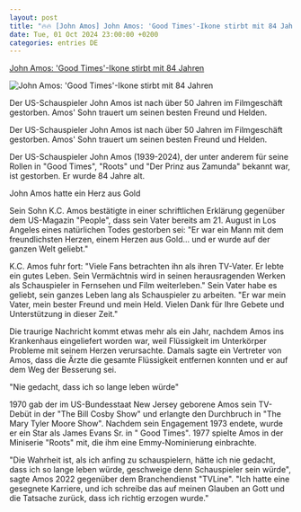 ```yaml
---
layout: post
title: "🔥🔥 [John Amos] John Amos: 'Good Times'-Ikone stirbt mit 84 Jahren"
date: Tue, 01 Oct 2024 23:00:00 +0200
categories: entries DE
---
```

[John Amos: 'Good Times'-Ikone stirbt mit 84 Jahren](https://www.stern.de/lifestyle/leute/john-amos---good-times--ikone-stirbt-mit-84-jahren-35111834.html)

![John Amos: 'Good Times'-Ikone stirbt mit 84 Jahren](https://image.stern.de/35111838/t/xC/v1/w1440/r1.7778/-/01---good-times--ikone-stirbt-mit-84-jahren---16-9---spoton-article-1076500.jpg)

Der US-Schauspieler John Amos ist nach über 50 Jahren im Filmgeschäft gestorben. Amos' Sohn trauert um seinen besten Freund und Helden.

Der US-Schauspieler John Amos ist nach über 50 Jahren im Filmgeschäft gestorben. Amos' Sohn trauert um seinen besten Freund und Helden.

Der US-Schauspieler John Amos (1939-2024), der unter anderem für seine Rollen in "Good Times", "Roots" und "Der Prinz aus Zamunda" bekannt war, ist gestorben. Er wurde 84 Jahre alt.

John Amos hatte ein Herz aus Gold

Sein Sohn K.C. Amos bestätigte in einer schriftlichen Erklärung gegenüber dem US-Magazin "People", dass sein Vater bereits am 21. August in Los Angeles eines natürlichen Todes gestorben sei: "Er war ein Mann mit dem freundlichsten Herzen, einem Herzen aus Gold... und er wurde auf der ganzen Welt geliebt."

K.C. Amos fuhr fort: "Viele Fans betrachten ihn als ihren TV-Vater. Er lebte ein gutes Leben. Sein Vermächtnis wird in seinen herausragenden Werken als Schauspieler in Fernsehen und Film weiterleben." Sein Vater habe es geliebt, sein ganzes Leben lang als Schauspieler zu arbeiten. "Er war mein Vater, mein bester Freund und mein Held. Vielen Dank für Ihre Gebete und Unterstützung in dieser Zeit."

Die traurige Nachricht kommt etwas mehr als ein Jahr, nachdem Amos ins Krankenhaus eingeliefert worden war, weil Flüssigkeit im Unterkörper Probleme mit seinem Herzen verursachte. Damals sagte ein Vertreter von Amos, dass die Ärzte die gesamte Flüssigkeit entfernen konnten und er auf dem Weg der Besserung sei.

"Nie gedacht, dass ich so lange leben würde"

1970 gab der im US-Bundesstaat New Jersey geborene Amos sein TV-Debüt in der "The Bill Cosby Show" und erlangte den Durchbruch in "The Mary Tyler Moore Show". Nachdem sein Engagement 1973 endete, wurde er ein Star als James Evans Sr. in " Good Times". 1977 spielte Amos in der Miniserie "Roots" mit, die ihm eine Emmy-Nominierung einbrachte.

"Die Wahrheit ist, als ich anfing zu schauspielern, hätte ich nie gedacht, dass ich so lange leben würde, geschweige denn Schauspieler sein würde", sagte Amos 2022 gegenüber dem Branchendienst "TVLine". "Ich hatte eine gesegnete Karriere, und ich schreibe das auf meinen Glauben an Gott und die Tatsache zurück, dass ich richtig erzogen wurde."

